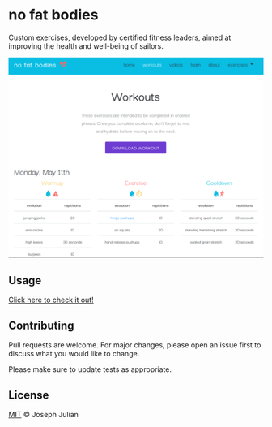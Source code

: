 # no fat bodies

Custom exercises, developed by certified fitness leaders, aimed at improving the health and well-being of sailors.

![Alt text](/resources/images/snapshot.png) 

## Usage

[Click here to check it out!](https://nofatbodies.com/)

## Contributing

Pull requests are welcome. For major changes, please open an issue first to discuss what you would like to change.

Please make sure to update tests as appropriate.

## License

[MIT](https://choosealicense.com/licenses/mit/) ©  Joseph Julian
